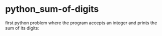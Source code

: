 # python_sum-of-digits
first python problem where the program accepts an integer and prints the sum of its digits:
